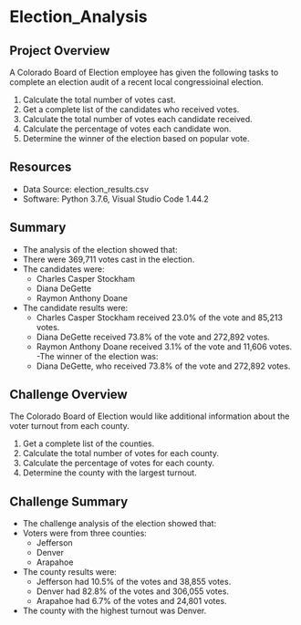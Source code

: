 # Election_Analysis

## Project Overview
A Colorado Board of Election employee has given the following tasks to complete an election audit of a recent local congressioinal election.

1. Calculate the total number of votes cast.
2. Get a complete list of the candidates who received votes.
3. Calculate the total number of votes each candidate received.
4. Calculate the percentage of votes each candidate won.
5. Determine the winner of the election based on popular vote.

## Resources
- Data Source: election_results.csv
- Software:  Python 3.7.6, Visual Studio Code 1.44.2

## Summary
- The analysis of the election showed that:
- There were 369,711 votes cast in the election.
- The candidates were:
  - Charles Casper Stockham
  - Diana DeGette
  - Raymon Anthony Doane
- The candidate results were:
  - Charles Casper Stockham received 23.0% of the vote and 85,213 votes.
  - Diana DeGette received 73.8% of the vote and 272,892 votes.
  - Raymon Anthony Doane received 3.1% of the vote and 11,606 votes.
 -The winner of the election was:
  - Diana DeGette, who received 73.8% of the vote and 272,892 votes.
  
## Challenge Overview
The Colorado Board of Election would like additional information about the voter turnout from each county.

1. Get a complete list of the counties.
3. Calculate the total number of votes for each county.
4. Calculate the percentage of votes for each county.
5. Determine the county with the largest turnout.

## Challenge Summary
- The challenge analysis of the election showed that:
- Voters were from three counties:
  - Jefferson
  - Denver
  - Arapahoe
- The county results were:
  - Jefferson had 10.5% of the votes and 38,855 votes.
  - Denver had 82.8% of the votes and 306,055 votes.
  - Arapahoe had 6.7% of the votes and 24,801 votes.
- The county with the highest turnout was Denver.
  
